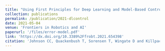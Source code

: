 ```yaml
---
title: "Using First Principles for Deep Learning and Model-Based Control of Soft Robots"
collection: publications
permalink: /publication/2021-dlcontrol
date: 2021-05-04
venue: 'Frontiers in Robotics and AI'
paperurl: '/files/error-model.pdf'
link: 'https://dx.doi.org/10.3389%2Ffrobt.2021.654398'
citation: 'Johnson CC, Quackenbush T, Sorensen T, Wingate D and Killpack MD (2021) Using First Principles for Deep Learning and Model-Based Control of Soft Robots. Front. Robot. AI 8:654398. doi: 10.3389/frobt.2021.654398'
---
```


